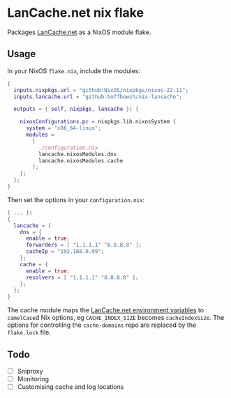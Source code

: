 # LanCache.net nix flake

Packages [LanCache.net][] as a NixOS module flake.

## Usage

In your NixOS `flake.nix`, include the modules:

```nix
{
  inputs.nixpkgs.url = "github:NixOS/nixpkgs/nixos-22.11";
  inputs.lancache.url = "github:boffbowsh/nix-lancache";

  outputs = { self, nixpkgs, lancache }: {

    nixosConfigurations.pc = nixpkgs.lib.nixosSystem {
      system = "x86_64-linux";
      modules =
        [
          ./configuration.nix
          lancache.nixosModules.dns
          lancache.nixosModules.cache
        ];
    };
  };
}
```

Then set the options in your `configuration.nix`:

```nix
{ ... }:
{
  lancache = {
    dns = {
      enable = true;
      forwarders = [ "1.1.1.1" "8.8.8.8" ];
      cacheIp = "192.168.0.99";
    };
    cache = {
      enable = true;
      resolvers = [ "1.1.1.1" "8.8.8.8" ];
    };
  };
}
```


The cache module maps the [LanCache.net environment variables][envs] to
`camelCase`d Nix options, eg `CACHE_INDEX_SIZE` becomes `cacheIndexSize`. The
options for controlling the `cache-domains` repo are replaced by the
`flake.lock` file.

[LanCache.net]: https://lancache.net/
[envs]: https://lancache.net/docs/containers/monolithic/variables/

## Todo

- [ ] Sniproxy
- [ ] Monitoring
- [ ] Customising cache and log locations
